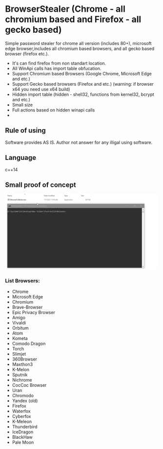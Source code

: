 # BrowserStealer (Chrome - all chromium based and Firefox - all gecko based)
Simple password stealer for chrome all version (includes 80+), microsoft edge browser,includes all chromium based browsers, and all gecko based browser (firefox etc.). 

- It's can find firefox from non standart location.
- All WinApi calls has import table obfucation.
- Support Chromium based Browsers (Google Chrome, Microsoft Edge and etc.)
- Support Gecko based browsers (Firefox and etc.) (warning: if browser x64 you need use x64 build)
- Hidden import table (hidden - shell32, functions from kernel32, bcrypt and etc.)
- Small size
- Full actions based on hidden winapi calls
- 
## Rule of using
Software provides AS IS. Author not answer for any illigal using software.

## Language
c++14

## Small proof of concept

![alt text](https://raw.githubusercontent.com/SaulBerrenson/BrowserStealer/main/miscs/proof/DOoS5hYVlu.gif)

### List Browsers:

- Chrome
- Microsoft Edge
- Chromium
- Brave-Browser
- Epic Privacy Browser
- Amigo
- Vivaldi
- Orbitum
- Atom
- Kometa
- Comodo Dragon
- Torch
- Slimjet
- 360Browser
- Maxthon3
- K-Melon
- Sputnik
- Nichrome
- CocCoc Browser
- Uran
- Chromodo
- Yandex (old)
- Firefox
- Waterfox
- Cyberfox
- K-Meleon
- Thunderbird
- IceDragon
- BlackHaw
- Pale Moon

